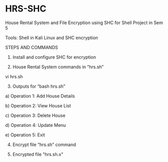 # HRS-SHC
House Rental System and File Encryption using SHC for Shell Project in Sem 5

Tools: Shell in Kali Linux and SHC encryption

STEPS AND COMMANDS

1. Install and configure SHC for encryption

2. House Rental System commands in “hrs.sh”

vi hrs.sh

3. Outputs for “bash hrs.sh”

a) Operation 1: Add House Details

b) Operation 2: View House List

c) Operation 3: Delete House

d) Operation 4: Update Menu

e) Operation 5: Exit

4. Encrypt file “hrs.sh” command

5. Encrypted file "hrs.sh.x"
